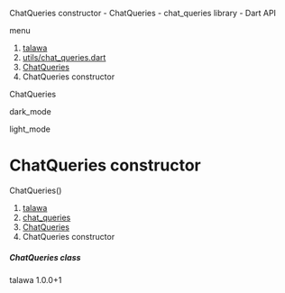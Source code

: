 




ChatQueries constructor - ChatQueries - chat\_queries library - Dart API







menu

1. [talawa](../../index.html)
2. [utils/chat\_queries.dart](../../file-___home_harshil_Desktop_open-source_palisadoes_talawa_lib_utils_chat_queries/)
3. [ChatQueries](../../file-___home_harshil_Desktop_open-source_palisadoes_talawa_lib_utils_chat_queries/ChatQueries-class.html)
4. ChatQueries constructor

ChatQueries


dark\_mode

light\_mode




# ChatQueries constructor


ChatQueries()

 


1. [talawa](../../index.html)
2. [chat\_queries](../../file-___home_harshil_Desktop_open-source_palisadoes_talawa_lib_utils_chat_queries/)
3. [ChatQueries](../../file-___home_harshil_Desktop_open-source_palisadoes_talawa_lib_utils_chat_queries/ChatQueries-class.html)
4. ChatQueries constructor

##### ChatQueries class





talawa
1.0.0+1






